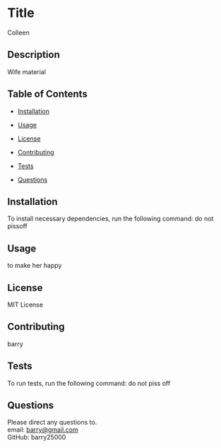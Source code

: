 
  # Title 
  Colleen


## Description
Wife material


## Table of Contents 

* [Installation](#installation)

* [Usage](#usage)

* [License](#license)

* [Contributing](#contributing)

* [Tests](#tests)

* [Questions](#questions)

## Installation

To install necessary dependencies, run the following command: do not pissoff



## Usage
to make her happy


## License
MIT License

  
## Contributing
barry


## Tests
To run tests, run the following command: do not piss off


## Questions
Please direct any questions to.<br>
email: barry@gmail.com <br>
GitHub: barry25000
